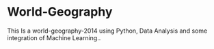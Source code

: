 # World-Geography
This Is a world-geography-2014 using Python, Data Analysis and some integration of Machine Learning..

